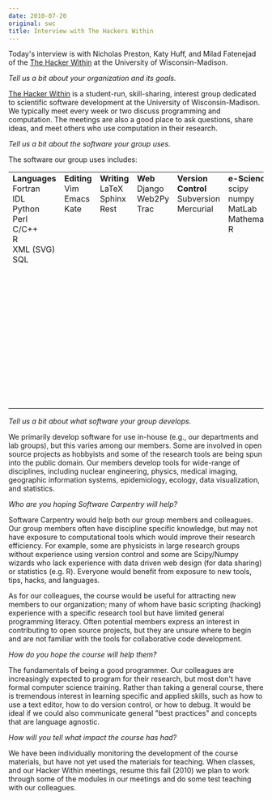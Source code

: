 ```yaml
---
date: 2010-07-20
original: swc
title: Interview with The Hackers Within
---
```

<p>Today's interview is with Nicholas Preston, Katy Huff, and Milad Fatenejad of the <a href="http://hackerwithin.org/">The Hacker Within</a> at the University of Wisconsin-Madison.</p>
<p><em>Tell us a bit about your organization and its goals.</em></p>
<p><a href="http://hackerwithin.org/">The Hacker Within</a> is a student-run, skill-sharing, interest group dedicated to scientific software development at the University of Wisconsin-Madison. We typically meet every week or two discuss programming and computation. The meetings are also a good place to ask questions, share ideas, and meet others who use computation in their research.</p>
<p><em>Tell us a bit about the software your group uses.</em></p>
<p>The software our group uses includes:</p>
<table class="centered">
<tbody>
<tr>
<td valign="top"><strong>Languages</strong><br />
Fortran<br />
IDL<br />
Python<br />
Perl<br />
C/C++<br />
R<br />
XML (SVG)<br />
SQL</td>
<td valign="top"><strong>Editing</strong><br />
Vim<br />
Emacs<br />
Kate</td>
<td valign="top"><strong>Writing</strong><br />
LaTeX<br />
Sphinx<br />
Rest</td>
<td valign="top"><strong>Web</strong><br />
Django<br />
Web2Py<br />
Trac</td>
<td valign="top"><strong>Version Control</strong><br />
Subversion<br />
Mercurial</td>
<td valign="top"><strong>e-Science</strong><br />
scipy<br />
numpy<br />
MatLab<br />
Mathematica<br />
R</td>
<td valign="top"><strong>Specialized</strong><br />
Agricultural modelling software (e.g., Agro IBIS, Pegasus)<br />
Natural Language (Processing) Toolkit<br />
Mesh tools (MOAB, MOOSE, etc.)<br />
EES (Engineering Equation Solver)<br />
Bayesian statistical tools (e.g., WinBUGS)</td>
</tr>
</tbody>
</table>
<p><em>Tell us a bit about what software your group develops.</em></p>
<p>We primarily develop software for use in-house (e.g., our departments and lab groups), but this varies among our members. Some are involved in open source projects as hobbyists and some of the research tools are being spun into the public domain. Our members develop tools for wide-range of disciplines, including nuclear engineering, physics, medical imaging, geographic information systems, epidemiology, ecology, data visualization, and statistics.</p>
<p><em>Who are you hoping Software Carpentry will help?</em></p>
<p>Software Carpentry would help both our group members and colleagues. Our group members often have discipline specific knowledge, but may not have exposure to computational tools which would improve their research efficiency. For example, some are physicists in large research groups without experience using version control and some are Scipy/Numpy wizards who lack experience with data driven web design (for data sharing) or statistics (e.g. R). Everyone would benefit from exposure to new tools, tips, hacks, and languages.</p>
<p>As for our colleagues, the course would be useful for attracting new members to our organization; many of whom have basic scripting (hacking) experience with a specific research tool but have limited general programming literacy. Often potential members express an interest in contributing to open source projects, but they are unsure where to begin and are not familiar with the tools for collaborative code development.</p>
<p><em>How do you hope the course will help them?</em></p>
<p>The fundamentals of being a good programmer. Our colleagues are increasingly expected to program for their research, but most don't have formal computer science training. Rather than taking a general course, there is tremendous interest in learning specific and applied skills, such as how to use a text editor, how to do version control, or how to debug. It would be ideal if we could also communicate general "best practices" and concepts that are language agnostic.</p>
<p><em>How will you tell what impact the course has had?</em></p>
<p>We have been individually monitoring the development of the course materials, but have not yet used the materials for teaching. When classes, and our Hacker Within meetings, resume this fall (2010) we plan to work through some of the modules in our meetings and do some test teaching with our colleagues.</p>
